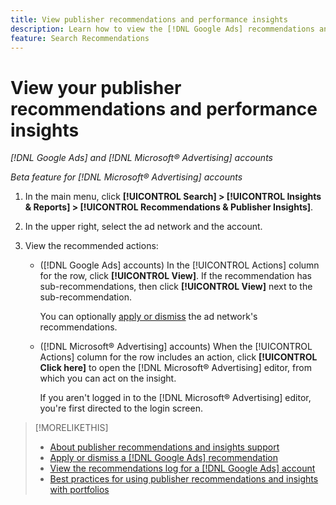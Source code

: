 ```yaml
---
title: View publisher recommendations and performance insights
description: Learn how to view the [!DNL Google Ads] recommendations and [!DNL Microsoft® Advertising] performance insights for your ad network accounts.
feature: Search Recommendations
---
```

# View your publisher recommendations and performance insights

*[!DNL Google Ads] and [!DNL Microsoft® Advertising] accounts*

*Beta feature for [!DNL Microsoft® Advertising] accounts*

1. In the main menu, click **[!UICONTROL Search] > [!UICONTROL Insights & Reports] > [!UICONTROL Recommendations & Publisher Insights]**.

1. In the upper right, select the ad network and the account.

1. View the recommended actions:

   * ([!DNL Google Ads] accounts) In the [!UICONTROL Actions] column for the row, click **[!UICONTROL View]**. If the recommendation has sub-recommendations, then click **[!UICONTROL View]** next to the sub-recommendation. 

     You can optionally [apply or dismiss](google-recommendation-apply-dismiss.md) the ad network's recommendations.

   * ([!DNL Microsoft® Advertising] accounts) When the [!UICONTROL Actions] column for the row includes an action, click **[!UICONTROL Click here]** to open the [!DNL Microsoft® Advertising] editor, from which you can act on the insight.

     If you aren't logged in to the [!DNL Microsoft® Advertising] editor, you're first directed to the login screen.

>[!MORELIKETHIS]
>
>* [About publisher recommendations and insights support](recommendation-support.md)
>* [Apply or dismiss a [!DNL Google Ads] recommendation](google-recommendation-apply-dismiss.md)
>* [View the recommendations log for a [!DNL Google Ads] account](google-recommendation-view-log.md)
>* [Best practices for using publisher recommendations and insights with portfolios](recommendation-best-practices.md)
